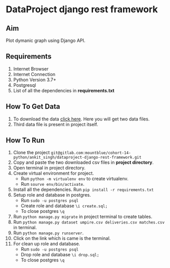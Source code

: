 # DataProject django rest framework

## Aim
Plot dymanic graph using Django API.

## Requirements
1. Internet Browser
2. Internet Connection
3. Python Version 3.7+
4. Postgresql
5. List of all the dependencies in **requirements.txt**

## How To Get Data
1. To download the data [click here](https://www.kaggle.com/manasgarg/ipl/version/5). Here you will get two data files.
2. Third data file is present in project itself.


## How To Run
1. Clone the project `git@gitlab.com:mountblue/cohort-14-python/ankit_singh/dataproject-django-rest-framework.git`
2. Copy and paste the two downloaded csv files in **project directory**.
3. Open terminal in project directory.
4. Create virtual environment for project.
    * Run `python -m virtualenv env` to create virtualenv.
    * Run `sourve env/bin/activate`.
5. Install all the dependencies. Run `pip install -r requirements.txt`
6. Setup role and database in postgres.
    * Run `sudo -u postgres psql`
    * Create role and database `\i create.sql;`
    * To close postgres `\q`
7. Run `python manage.py migrate` in project terminal to create tables.
8. Run `python manage.py dataset umpire.csv deliveries.csv matches.csv` in terminal.
9.  Run `python manage.py runserver`.
10. Click on the link which is came is the terminal.
11. For clean up role and database.
    * Run `sudo -u postgres psql`
    * Drop role and database `\i drop.sql;`
    * To close postgres `\q`
